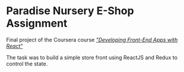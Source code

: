 # Paradise Nursery E-Shop Assignment

Final project of the Coursera course [*"Developing Front-End Apps with React"*](https://www.coursera.org/learn/developing-frontend-apps-with-react/)

The task was to build a simple store front using ReactJS and Redux to control the state.
